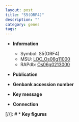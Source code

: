 ```yaml
---
layout: post
title: "S5(ORF4)"
description: ""
category: genes
tags: 
---
```


* **Information**  
    + Symbol: S5(ORF4)  
    + MSU: [LOC_Os06g11000](http://rice.uga.edu/cgi-bin/ORF_infopage.cgi?orf=LOC_Os06g11000)  
    + RAPdb: [Os06g0213000](http://rapdb.dna.affrc.go.jp/viewer/gbrowse_details/irgsp1?name=Os06g0213000)  

* **Publication**  

* **Genbank accession number**  

* **Key message**  

* **Connection**  

[//]: # * **Key figures**  


